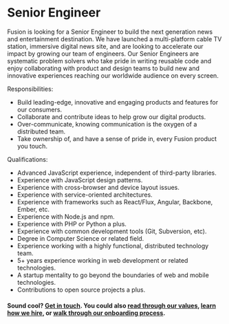 # Senior Engineer

Fusion is looking for a Senior Engineer to build the next generation news and entertainment destination. We have launched a multi-platform cable TV station, immersive digital news site, and are looking to accelerate our impact by growing our team of engineers. Our Senior Engineers are systematic problem solvers who take pride in writing reusable code and enjoy collaborating with product and design teams to build new and innovative experiences reaching our worldwide audience on every screen.

Responsibilities:
- Build leading-edge, innovative and engaging products and features for our consumers.
- Collaborate and contribute ideas to help grow our digital products.
- Over-communicate, knowing communication is the oxygen of a distributed team.
- Take ownership of, and have a sense of pride in, every Fusion product you touch.

Qualifications:
- Advanced JavaScript experience, independent of third-party libraries.
- Experience with JavaScript design patterns.
- Experience with cross-browser and device layout issues.
- Experience with service-oriented architectures.
- Experience with frameworks such as React/Flux, Angular, Backbone, Ember, etc.
- Experience with Node.js and npm.
- Experience with PHP or Python a plus.
- Experience with common development tools (Git, Subversion, etc).
- Degree in Computer Science or related field.
- Experience working with a highly functional, distributed technology team.
- 5+ years experience working in web development or related technologies.
- A startup mentality to go beyond the boundaries of web and mobile technologies.
- Contributions to open source projects a plus.


#### Sound cool? [Get in touch](mailto:tech-jobs@fusion.net). You could also [read through our values](https://github.com/fusioneng/tech-docs/blob/master/team-culture/values.md), [learn how we hire](https://github.com/fusioneng/tech-docs/blob/master/team-culture/how-we-hire.md), or [walk through our onboarding process](https://github.com/fusioneng/tech-docs/blob/master/team-culture/onboarding.md).
